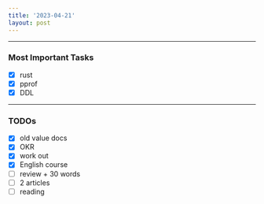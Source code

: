 ```yaml
---
title: '2023-04-21'
layout: post
---
```


---

### Most Important Tasks

- [x] rust
- [x] pprof
- [x] DDL

---

### TODOs

- [x] old value docs
- [x] OKR
- [x] work out
- [x] English course
- [ ] review + 30 words
- [ ] 2 articles
- [ ] reading
